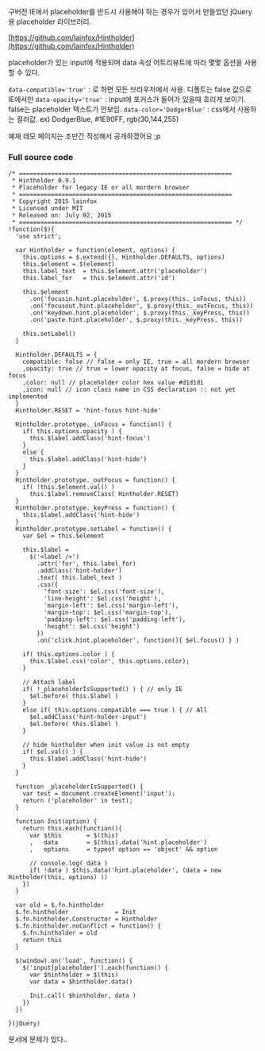 



구버전 IE에서 placeholder를 반드시 사용해야 하는 경우가 있어서 만들었던 jQuery용 placeholder 라이브러리.

[https://github.com/lainfox/Hintholder](https://github.com/lainfox/Hintholder)

placeholder가 있는 input에 적용되며 data 속성 어트리뷰트에 따라 몇몇 옵션을 사용할 수 있다.

`data-compatible='true'` : 로 하면 모든 브라우저에서 사용. 디폴트는 false 값으로 IE에서만
`data-opacity='true'` : input에 포커스가 들어가 있을때 흐리게 보이기. false는 placeholder 텍스트가 안보임.
`data-color='DodgerBlue'` : css에서 사용하는 컬러값. ex) DodgerBlue, #1E90FF, rgb(30,144,255)


예재 데모 페이지는 조만간 작성해서 공개하겠어요 ;p



### Full source code 

    /* ============================================================
     * Hintholder 0.9.1
     * Placeholder for legacy IE or all mordern browser
     * ============================================================
     * Copyright 2015 lainfox
     * Licensed under MIT
     * Released on: July 02, 2015
     * ============================================================ */
    !function($){
      'use strict';
    
      var Hintholder = function(element, options) {
        this.options = $.extend({}, Hintholder.DEFAULTS, options)
        this.$element = $(element)
        this.label_text  = this.$element.attr('placeholder')
        this.label_for   = this.$element.attr('id')
    
        this.$element
          .on('focusin.hint.placeholder', $.proxy(this._inFocus, this))
          .on('focusout.hint.placeholder', $.proxy(this._outFocus, this))
          .on('keydown.hint.placeholder', $.proxy(this._keyPress, this))
          .on('paste.hint.placeholder', $.proxy(this._keyPress, this))
    
        this.setLabel()
      }
    
      Hintholder.DEFAULTS = {
        compatible: false // false = only IE, true = all mordern browser
        ,opacity: true // true = lower opacity at focus, false = hide at focus
        ,color: null // placeholder color hex value #d1d1d1
        ,icon: null // icon class name in CSS declaration :: not yet implemented
      }
      Hintholder.RESET = 'hint-focus hint-hide'
    
      Hintholder.prototype._inFocus = function() {
        if( this.options.opacity ) {
          this.$label.addClass('hint-focus')
        }
        else {
          this.$label.addClass('hint-hide')
        }
      }
      Hintholder.prototype._outFocus = function() {
        if( !this.$element.val() )
          this.$label.removeClass( Hintholder.RESET)
      }
      Hintholder.prototype._keyPress = function() {
        this.$label.addClass('hint-hide')
      }
      Hintholder.prototype.setLabel = function() {
        var $el = this.$element
    
        this.$label =
          $('<label />')
            .attr('for', this.label_for)
            .addClass('hint-holder')
            .text( this.label_text )
            .css({
              'font-size': $el.css('font-size'),
              'line-height': $el.css('height'),
              'margin-left': $el.css('margin-left'),
              'margin-top': $el.css('margin-top'),
              'padding-left': $el.css('padding-left'),
              'height': $el.css('height')
            })
            .on('click.hint.placeholder', function(){ $el.focus() } )
    
        if( this.options.color ) {
          this.$label.css('color', this.options.color);
        }
    
        // Attach label
        if( !_placeholderIsSupported() ) { // only IE
          $el.before( this.$label )
        }
        else if( this.options.compatible === true ) { // All
          $el.addClass('hint-holder-input')
          $el.before( this.$label )
        }
    
        // hide hintholder when init value is not empty
        if( $el.val() ) {
          this.$label.addClass('hint-hide')
        }
      }
    
      function _placeholderIsSupported() {
        var test = document.createElement('input');
        return ('placeholder' in test);
      }
    
      function Init(option) {
        return this.each(function(){
          var $this       = $(this)
          ,   data        = $(this).data('hint.placeholder')
          ,   options     = typeof option == 'object' && option
    
          // console.log( data )
          if( !data ) $this.data('hint.placeholder', (data = new Hintholder(this, options) ))
        })
      }
    
      var old = $.fn.hintholder
      $.fn.hintholder             = Init
      $.fn.hintholder.Constructor = Hintholder
      $.fn.hintholder.noConflict = function() {
        $.fn.hintholder = old
        return this
      }
    
      $(window).on('load', function() {
        $('input[placeholder]').each(function() {
          var $hintholder = $(this)
          var data = $hintholder.data()
    
          Init.call( $hintholder, data )
        })
      })
    
    }(jQuery)

문서에 문제가 있다..
